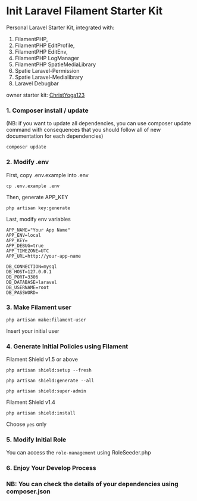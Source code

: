 # Init Laravel Filament Starter Kit

Personal Laravel Starter Kit, integrated with:

1. FilamentPHP,
2. FilamentPHP EditProfile,
3. FilamentPHP EditEnv,
4. FilamentPHP LogManager
5. FilamentPHP SpatieMediaLibrary
6. Spatie Laravel-Permission
7. Spatie Laravel-Medialibrary
8. Laravel Debugbar

owner starter kit: [ChristYoga123](https://github.com/ChristYoga123)

### 1. Composer install / update

(NB: if you want to update all dependencies, you can use composer update command with consequences that you should follow all of new documentation for each dependencies)

```
composer update
```

### 2. Modify .env

First, copy .env.example into .env

```
cp .env.example .env
```

Then, generate APP_KEY

```
php artisan key:generate
```

Last, modify env variables

```
APP_NAME="Your App Name"
APP_ENV=local
APP_KEY=
APP_DEBUG=true
APP_TIMEZONE=UTC
APP_URL=http://your-app-name

DB_CONNECTION=mysql
DB_HOST=127.0.0.1
DB_PORT=3306
DB_DATABASE=laravel
DB_USERNAME=root
DB_PASSWORD=
```

### 3. Make Filament user

```
php artisan make:filament-user
```

Insert your initial user

### 4. Generate Initial Policies using Filament

Filament Shield v1.5 or above

```
php artisan shield:setup --fresh

php artisan shield:generate --all

php artisan shield:super-admin
```

Filament Shield v1.4

```
php artisan shield:install
```

Choose `yes` only

### 5. Modify Initial Role

You can access the `role-management` using RoleSeeder.php

### 6. Enjoy Your Develop Process

### NB: You can check the details of your dependencies using composer.json

